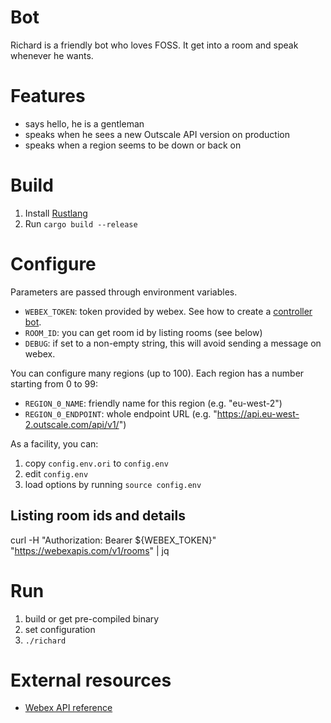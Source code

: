 # Bot

Richard is a friendly bot who loves FOSS.
It get into a room and speak whenever he wants.

# Features

- says hello, he is a gentleman
- speaks when he sees a new Outscale API version on production
- speaks when a region seems to be down or back on

# Build

1. Install [Rustlang](https://www.rust-lang.org/)
2. Run `cargo build --release`

# Configure

Parameters are passed through environment variables.

- `WEBEX_TOKEN`: token provided by webex. See how to create a [controller bot](https://developer.webex.com/docs/bots).
- `ROOM_ID`: you can get room id by listing rooms (see below)
- `DEBUG`: if set to a non-empty string, this will avoid sending a message on webex.

You can configure many regions (up to 100). Each region has a number starting from 0 to 99:
- `REGION_0_NAME`: friendly name for this region (e.g. "eu-west-2")
- `REGION_0_ENDPOINT`: whole endpoint URL (e.g. "https://api.eu-west-2.outscale.com/api/v1/")

As a facility, you can:
1. copy `config.env.ori` to `config.env`
2. edit `config.env`
3. load options by running `source config.env`

## Listing room ids and details

curl -H "Authorization: Bearer ${WEBEX_TOKEN}" "https://webexapis.com/v1/rooms" | jq

# Run

1. build or get pre-compiled binary
2. set configuration
3. `./richard`

# External resources

- [Webex API reference](https://developer.webex.com/docs/api/basics)
